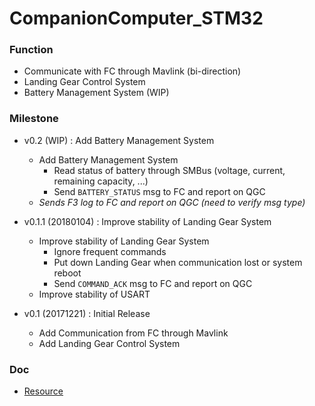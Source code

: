 # CompanionComputer_STM32

### Function
- Communicate with FC through Mavlink (bi-direction)
- Landing Gear Control System
- Battery Management System (WIP)

### Milestone
* v0.2 (WIP) : Add Battery Management System
    + Add Battery Management System
        + Read status of battery through SMBus (voltage, current, remaining capacity, ...)
        + Send `BATTERY_STATUS` msg to FC and report on QGC
    + *Sends F3 log to FC and report on QGC (need to verify msg type)*

* v0.1.1 (20180104) : Improve stability of Landing Gear System
    * Improve stability of Landing Gear System
        + Ignore frequent commands
        + Put down Landing Gear when communication lost or system reboot
        + Send `COMMAND_ACK` msg to FC and report on QGC
    * Improve stability of USART

* v0.1 (20171221) : Initial Release
    + Add Communication from FC through Mavlink
    + Add Landing Gear Control System

### Doc
* [Resource](Doc/Resource.md)